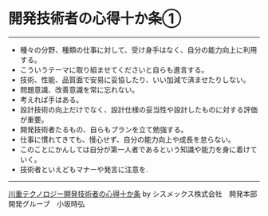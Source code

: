 # 開発技術者の心得十か条①

---

- 種々の分野、種類の仕事に対して、受け身手はなく、自分の能力向上に利用する。
- こういうテーマに取り組ませてくださいと自らも進言する。
- 技術、性能、品質面で安易に妥協したり、いい加減で済ませたりしない。
- 問題意識、改善意識を常に忘れない。
- 考えれば手はある。
- 設計技術の向上だけでなく、設計仕様の妥当性や設計したものに対する評価が重要。
- 開発技術者たるもの、自らもプランを立て勉強する。
- 仕事に慣れてきても、慢心せず、自分の能力向上や成長を怠らない。
- このことにかんしては自分が第一人者であるという知識や能力を身に着けていく。
- 技術者といえどもマナーや発言に注意を.

---

[川重テクノロジー開発技術者の心得十か条](http://www.kawaju.co.jp/techno-wm/backnumber/bn_009/guest_10.html)
by シスメックス株式会社　開発本部　開発グループ　小坂時弘

